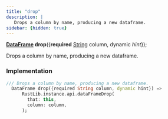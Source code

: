 ```yaml
---
title: "drop"
description: |
   Drops a column by name, producing a new dataframe.
sidebar: {hidden: true}
---
```

<span class="dart-code"><strong>[DataFrame] drop</strong>({<span class="nobr"><strong>required</strong> [String] column</span>, <span class="nobr">dynamic <i>hint</i></span>});</span>

 Drops a column by name, producing a new dataframe.
### Implementation
```dart
/// Drops a column by name, producing a new dataframe.
  DataFrame drop({required String column, dynamic hint}) =>
      RustLib.instance.api.dataFrameDrop(
        that: this,
        column: column,
      );
```

[DataFrame]: /reference/classes/dataframe/
[String]: https://api.flutter.dev/flutter/dart-core/String-class.html